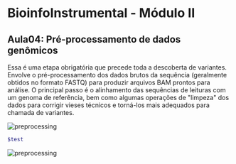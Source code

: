 # BioinfoInstrumental - Módulo II
##

## Aula04: Pré-processamento de dados genômicos  

Essa é uma etapa obrigatória que precede toda a descoberta de variantes. 
Envolve o pré-processamento dos dados brutos da sequência (geralmente obtidos no formato FASTQ) para produzir arquivos BAM prontos para análise. O principal passo é o alinhamento das sequências de leituras com um genoma de referência, bem como algumas operações de "limpeza" dos dados para corrigir vieses técnicos e torná-los mais adequados para chamada de variantes.


![preprocessing]()


```bash  
$test  
``` 


![preprocessing]()  



